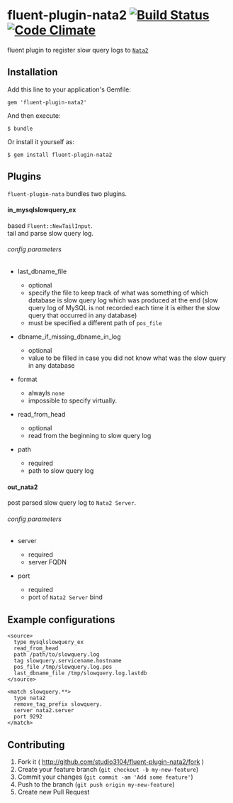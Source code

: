 # fluent-plugin-nata2 [![Build Status](https://travis-ci.org/studio3104/fluent-plugin-nata2.png)](https://travis-ci.org/studio3104/fluent-plugin-nata2) [![Code Climate](https://codeclimate.com/github/studio3104/fluent-plugin-nata2.png)](https://codeclimate.com/github/studio3104/fluent-plugin-nata2)

fluent plugin to register slow query logs to [`Nata2`](https://github.com/studio3104/nata2)

## Installation

Add this line to your application's Gemfile:

    gem 'fluent-plugin-nata2'

And then execute:

    $ bundle

Or install it yourself as:

    $ gem install fluent-plugin-nata2

## Plugins

`fluent-plugin-nata` bundles two plugins.

#### in_mysqlslowquery_ex

based `Fluent::NewTailInput`.  
tail and parse slow query log.

###### config parameters

- last_dbname_file
  - optional
  - specify the file to keep track of what was something of which database is slow query log which was produced at the end (slow query log of MySQL is not recorded each time it is either the slow query that occurred in any database)
  - must be specified a different path of `pos_file`

- dbname_if_missing_dbname_in_log
  - optional
  - value to be filled in case you did not know what was the slow query in any database

- format
  - alwayls `none`
  - impossible to specify virtually.

- read_from_head
  - optional
  - read from the beginning to slow query log

- path
  - required
  - path to slow query log

#### out_nata2

post parsed slow query log to `Nata2 Server`.

###### config parameters

- server
  - required
  - server FQDN

- port
  - required
  - port of `Nata2 Server` bind

## Example configurations

```
<source>
  type mysqlslowquery_ex
  read_from_head
  path /path/to/slowquery.log
  tag slowquery.servicename.hostname
  pos_file /tmp/slowquery.log.pos
  last_dbname_file /tmp/slowquery.log.lastdb
</source>

<match slowquery.**>
  type nata2
  remove_tag_prefix slowquery.
  server nata2.server
  port 9292
</match>
```


## Contributing

1. Fork it ( http://github.com/studio3104/fluent-plugin-nata2/fork )
2. Create your feature branch (`git checkout -b my-new-feature`)
3. Commit your changes (`git commit -am 'Add some feature'`)
4. Push to the branch (`git push origin my-new-feature`)
5. Create new Pull Request
